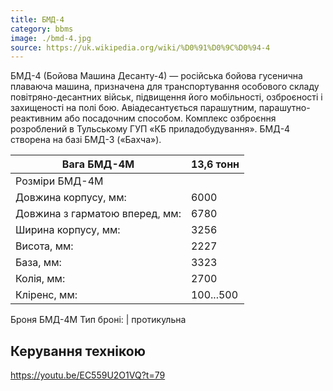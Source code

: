 ```yaml
---
title: БМД-4
category: bbms
image: ./bmd-4.jpg
source: https://uk.wikipedia.org/wiki/%D0%91%D0%9C%D0%94-4
---
```


БМД-4 (Бойова Машина Десанту-4) — російська бойова гусенична плаваюча машина, призначена для транспортування особового складу повітряно-десантних військ, підвищення його мобільності, озброєності і захищеності на полі бою. Авіадесантується парашутним, парашутно-реактивним або посадочним способом.
Комплекс озброєння розроблений в Тульському ГУП «КБ приладобудування». БМД-4 створена на базі БМД-3 («Бахча»).

| Вага БМД-4М                    | 13,6 тонн |
| ------------------------------ | --------- |
| Розміри БМД-4М                 |
| Довжина корпусу, мм:           | 6000      |
| Довжина з гарматою вперед, мм: | 6780      |
| Ширина корпусу, мм:            | 3256      |
| Висота, мм:                    | 2227      |
| База, мм:                      | 3323      |
| Колія, мм:                     | 2700      |
| Кліренс, мм:                   | 100...500 |

Броня БМД-4М Тип броні: | протикульна

## Керування технікою

https://youtu.be/EC559U2O1VQ?t=79
